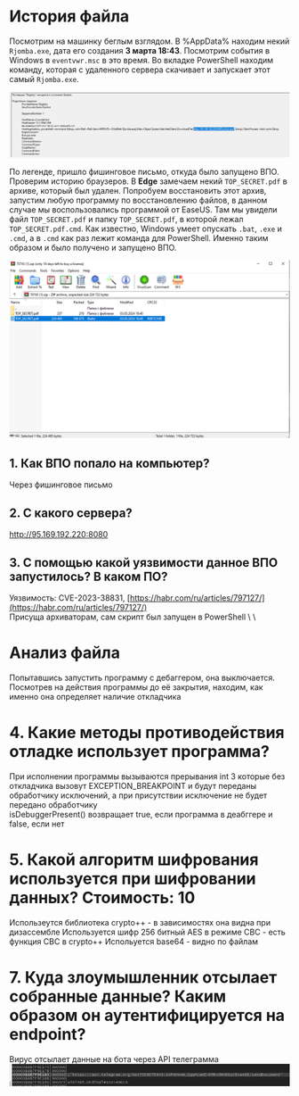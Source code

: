 # История файла
Посмотрим на машинку беглым взглядом. В %AppData% находим некий `Rjomba.exe`, дата его создания **3 марта 18:43**. Посмотрим события в Windows в `eventvwr.msc` в это время. Во вкладке PowerShell находим команду, которая с удаленного сервера скачивает и запускает этот самый `Rjomba.exe`. 

![1234.png](1234.png "Ивент")

По легенде, пришло фишинговое письмо, откуда было запущено ВПО. Проверим историю браузеров. В **Edge** замечаем некий `TOP_SECRET.pdf` в архиве, который был удален. Попробуем восстановить этот архив, запустим любую программу по восстановлению файлов, в данном случае мы воспользовались программой от EaseUS. Там мы увидели файл `TOP_SECRET.pdf` и папку `TOP_SECRET.pdf`, в которой лежал `TOP_SECRET.pdf.cmd`. Как известно, Windows умеет опускать `.bat`, `.exe` и `.cmd`, а в `.cmd` как раз лежит команда для PowerShell. Именно таким образом и было получено и запущено ВПО.

![top_secret.png](top_secret.png "Ивент")

## 1. Как ВПО попало на компьютер?
Через фишинговое письмо

## 2. С какого сервера?
http://95.169.192.220:8080

## 3. С помощью какой уязвимости данное ВПО запустилось? В каком ПО?
Уязвимость: CVE-2023-38831, [https://habr.com/ru/articles/797127/](https://habr.com/ru/articles/797127/) \
Присуща архиваторам, сам скрипт был запущен в PowerShell \ \

# Анализ файла

Попытавшись запустить программу с дебаггером, она выключается. Посмотрев на действия программы до её закрытия, находим, как именно она определяет наличие откладчика

# 4. Какие методы противодействия отладке использует программа? 

При исполнении программы вызываются прерывания int 3 которые без откладчика вызовут EXCEPTION_BREAKPOINT и будут переданы обработчику исключений, а при присутствии исключение не будет передано обработчику \
isDebuggerPresent() возвращает true, если программа в деабггере и false, если нет

# 5. Какой алгоритм шифрования используется при шифровании данных? Стоимость: 10
Использеутся библиотека crypto++ - в зависимостях она видна при дизассембле
Используется шифр 256 битный AES в режиме CBC - есть функция CBC в crypto++
Испольуется base64 - видно по файлам


# 7. Куда злоумышленник отсылает собранные данные? Каким образом он аутентифицируется на endpoint?
Вирус отсылает данные на бота через API телеграмма
![link.png](link.png "win!")
